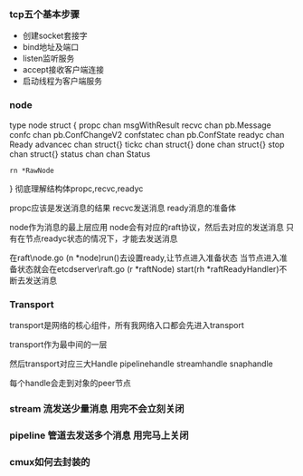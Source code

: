 ### tcp五个基本步骤
- 创建socket套接字
- bind地址及端口
- listen监听服务
- accept接收客户端连接
- 启动线程为客户端服务

### node
type node struct {
	propc      chan msgWithResult
	recvc      chan pb.Message
	confc      chan pb.ConfChangeV2
	confstatec chan pb.ConfState
	readyc     chan Ready
	advancec   chan struct{}
	tickc      chan struct{}
	done       chan struct{}
	stop       chan struct{}
	status     chan chan Status

	rn *RawNode
}
彻底理解结构体propc,recvc,readyc

propc应该是发送消息的结果
recvc发送消息
ready消息的准备体

node作为消息的最上层应用
node会有对应的raft协议，然后去对应的发送消息
只有在节点readyc状态的情况下，才能去发送消息


在raft\node.go (n *node)run()去设置ready,让节点进入准备状态
当节点进入准备状态就会在etcdserver\raft.go  (r *raftNode) start(rh *raftReadyHandler)不断去发送消息

### Transport
transport是网络的核心组件，所有我网络入口都会先进入transport

transport作为最中间的一层

然后transport对应三大Handle
pipelinehandle
streamhandle
snaphandle

每个handle会走到对象的peer节点

### stream 流发送少量消息 用完不会立刻关闭

### pipeline 管道去发送多个消息 用完马上关闭

### cmux如何去封装的

